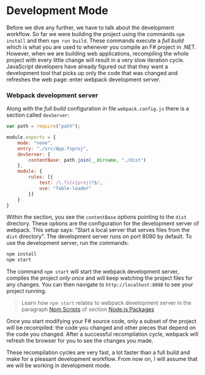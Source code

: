 # Development Mode

Before we dive any further, we have to talk about the development workflow. So far we were building the project using the commands `npm install` and then `npm run build`. These commands execute a *full build* which is what you are used to whenever you compile an F# project in .NET. However, when we are building web applications, recompiling the whole project with every little change will result in a very slow iteration cycle. JavaScript developers have already figured out that they want a development tool that picks up only the code that was changed and refreshes the web page: enter webpack development server.

### Webpack development server

Along with the *full build* configuration in file `webpack.config.js` there is a section called `devServer`:
```js {highlight: [6, 7, 8]}
var path = require("path");

module.exports = {
    mode: "none",
    entry: "./src/App.fsproj",
    devServer: {
        contentBase: path.join(__dirname, "./dist")
    },
    module: {
        rules: [{
            test: /\.fs(x|proj)?$/,
            use: "fable-loader"
        }]
    }
}
```
Within the section, you see the `contentBase` options pointing to the `dist` directory. These options are the configuration for the development server of webpack. This setup says: "Start a local server that serves files from the `dist` directory". The development server runs on port 8080 by default. To use the development server, run the commands:
```bash
npm install
npm start
```
The command `npm start` will start the webpack development server, compiles the project *only once* and will keep watching the project files for any changes. You can then navigate to `http://localhost:8080` to see your project running.

> Learn how `npm start` relates to webpack development server in the paragraph [Npm Scripts](node-packages#npm-scripts) of section [Node.js Packages](node-packages)

Once you start modifying your F# source code, only a subset of the project will be recompiled: the code you changed and other pieces that depend on the code you changed. After a successful recompilation cycle, webpack will refresh the browser for you to see the changes you made.

These recompilation cycles are very fast, a lot faster than a full build and make for a pleasant development workflow. From now on, I will assume that we will be working in development mode.
